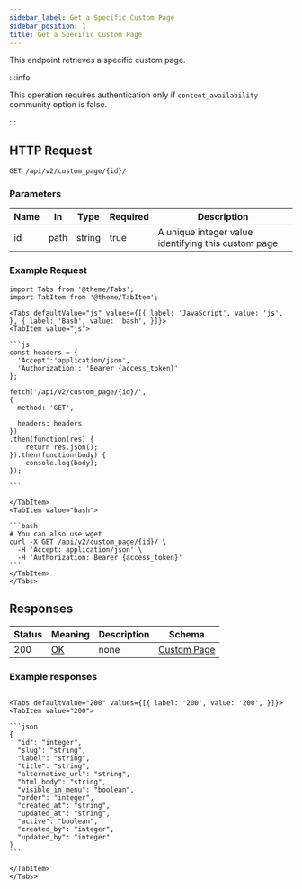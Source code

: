 ```yaml
---
sidebar_label: Get a Specific Custom Page
sidebar_position: 1
title: Get a Specific Custom Page
---
```


This endpoint retrieves a specific custom page.

:::info

This operation requires authentication only if `content_availability` community option is false.

:::


## HTTP Request

`GET /api/v2/custom_page/{id}/`

### Parameters

|Name|In|Type|Required|Description|
|---|---|---|---|---|
|id|path|string|true|A unique integer value identifying this custom page|

### Example Request

````mdx-code-block
import Tabs from '@theme/Tabs';
import TabItem from '@theme/TabItem';

<Tabs defaultValue="js" values={[{ label: 'JavaScript', value: 'js', }, { label: 'Bash', value: 'bash', }]}>
<TabItem value="js">

```js
const headers = {
  'Accept':'application/json',
  'Authorization': 'Bearer {access_token}'
};

fetch('/api/v2/custom_page/{id}/',
{
  method: 'GET',

  headers: headers
})
.then(function(res) {
    return res.json();
}).then(function(body) {
    console.log(body);
});

```

</TabItem>
<TabItem value="bash">

```bash
# You can also use wget
curl -X GET /api/v2/custom_page/{id}/ \
  -H 'Accept: application/json' \
  -H 'Authorization: Bearer {access_token}'
```
</TabItem>
</Tabs>
````

## Responses
|Status|Meaning|Description|Schema|
|---|---|---|---|
|200|[OK](https://tools.ietf.org/html/rfc7231#section-6.3.1)|none|[Custom Page](/docs/apireference/v2/schemas/custom_page)|

### Example responses


````mdx-code-block

<Tabs defaultValue="200" values={[{ label: '200', value: '200', }]}>
<TabItem value="200">

```json
{
  "id": "integer",
  "slug": "string",
  "label": "string",
  "title": "string",
  "alternative_url": "string",
  "html_body": "string",
  "visible_in_menu": "boolean",
  "order": "integer",
  "created_at": "string",
  "updated_at": "string",
  "active": "boolean",
  "created_by": "integer",
  "updated_by": "integer"
}    
```

</TabItem>
</Tabs>
````




